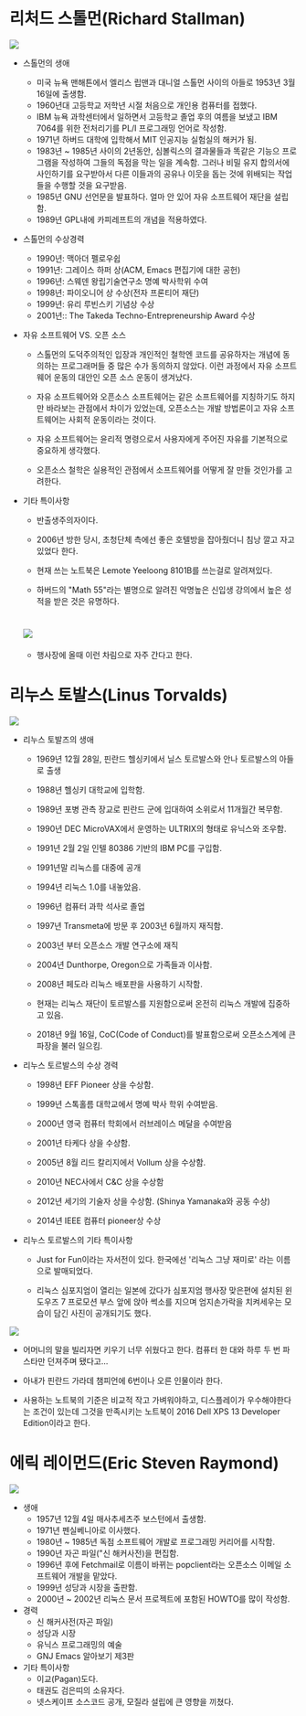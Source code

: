 # 리처드 스톨먼\(Richard Stallman\)

![](/assets/리처드_스톨먼.jpg)

* 스톨먼의 생애
  * 미국 뉴욕 맨해튼에서 엘리스 립맨과 대니얼 스톨먼 사이의 아들로 1953년 3월 16일에 출생함.
  * 1960년대 고등학교 저학년 시절 처음으로 개인용 컴퓨터를 접했다.
  * IBM 뉴욕 과학센터에서 일하면서 고등학교 졸업 후의 여름을 보냈고 IBM 7064를 위한 전처리기를 PL/I 프로그래밍 언어로 작성함.
  * 1971년 하버드 대학에 입학해서 MIT 인공지능 실험실의 해커가 됨.
  * 1983년 ~ 1985년 사이의 2년동안, 심볼릭스의 결과물들과 똑같은 기능으 프로그램을 작성하여 그들의 독점을 막는 일을 계속함. 그러나 비밀 유지 합의서에 사인하기를 요구받아서 다른 이들과의 공유나 이웃을 돕는 것에 위배되는 작업들을 수행할 것을 요구받음.
  * 1985년 GNU 선언문을 발표하다. 얼마 안 있어 자유 소프트웨어 재단을 설립함.
  * 1989년 GPL내에 카피레프트의 개념을 적용하였다.
* 스톨먼의 수상경력
  * 1990년: 맥아더 펠로우쉽
  * 1991년: 그레이스 하퍼 상\(ACM, Emacs 편집기에 대한 공헌\)
  * 1996년: 스웨덴 왕립기술연구소 명예 박사학위 수여
  * 1998년: 파이오니어 상 수상\(전자 프론티어 재단\)
  * 1999년: 유리 루빈스키 기념상 수상
  * 2001년:: The Takeda Techno-Entrepreneurship Award 수상
* 자유 소프트웨어 VS. 오픈 소스

  * 스톨먼의 도덕주의적인 입장과 개인적인 철학엔 코드를 공유하자는 개념에 동의하는 프로그래머들 중 많은 수가 동의하지 않았다. 이런 과정에서 자유 소프트웨어 운동의 대안인 오픈 소스 운동이 생겨났다.
  * 자유 소프트웨어와 오픈소스 소프트웨어는 같은 소프트웨어를 지칭하기도 하지만 바라보는 관점에서 차이가 있었는데, 오픈소스는 개발 방법론이고 자유 소프트웨어는 사회적 운동이라는 것이다.

  * 자유 소프트웨어는 윤리적 명령으로서 사용자에게 주어진 자유를 기본적으로 중요하게 생각했다.

  * 오픈소스 철학은 실용적인 관점에서 소프트웨어를 어떻게 잘 만들 것인가를 고려한다.

* 기타 특이사항

  * 반출생주의자이다.

  * 2006년 방한 당시, 초청단체 측에선 좋은 호텔방을 잡아줬더니 침낭 깔고 자고있었다 한다.

  * 현재 쓰는 노트북은 Lemote Yeeloong 8101B를 쓰는걸로 알려져있다.

  * 하버드의 "Math 55"라는 별명으로 알려진 악명높은 신입생 강의에서 높은 성적을 받은 것은 유명하다.

  # ![](/assets/gotolman.jpeg)

  * 행사장에 올때 이런 차림으로 자주 간다고 한다.

# 리누스 토발스\(Linus Torvalds\)

![](/assets/800px-LinuxCon_Europe_Linus_Torvalds_03_%28cropped%29.jpg)

* 리누스 토발즈의 생애

  * 1969년 12월 28일, 핀란드 헬싱키에서 닐스 토르발스와 안나 토르발스의 아들로 출생
  * 1988년 헬싱키 대학교에 입학함.
  * 1989년 포병 관측 장교로 핀란드 군에 입대하여 소위로서 11개월간 복무함.
  * 1990년 DEC MicroVAX에서 운영하는 ULTRIX의 형태로 유닉스와 조우함.
  * 1991년 2월 2일 인텔 80386 기반의 IBM PC를 구입함.
  * 1991년말 리눅스를 대중에 공개
  * 1994년 리눅스 1.0를 내놓았음.
  * 1996년 컴퓨터 과학 석사로 졸업
  * 1997년 Transmeta에 방문 후 2003년 6월까지 재직함.

  * 2003년 부터 오픈소스 개발 연구소에 재직

  * 2004년 Dunthorpe, Oregon으로 가족들과 이사함.

  * 2008년 페도라 리눅스 배포판을 사용하기 시작함.

  * 현재는 리눅스 재단이 토르발스를 지원함으로써 온전히 리눅스 개발에 집중하고 있음.

  * 2018년 9월 16일, CoC\(Code of Conduct\)를 발표함으로써 오픈소스계에 큰 파장을 불러 일으킴.

* 리누스 토르발스의 수상 경력

  * 1998년 EFF Pioneer 상을 수상함.

  * 1999년 스톡홀름 대학교에서 명예 박사 학위 수여받음.

  * 2000년 영국 컴퓨터 학회에서 러브레이스 메달을 수여받음

  * 2001년 타케다 상을 수상함.

  * 2005년 8월 리드 칼리지에서 Vollum 상을 수상함.

  * 2010년 NEC사에서 C&C 상을 수상함

  * 2012년 세기의 기술자 상을 수상함. \(Shinya Yamanaka와 공동 수상\)

  * 2014년 IEEE 컴퓨터 pioneer상 수상

* 리누스 토르발스의 기타 특이사항

  * Just for Fun이라는 자서전이 있다. 한국에선 '리눅스 그냥 재미로' 라는 이름으로 발매되었다.

  * 리눅스 심포지엄이 열리는 일본에 갔다가 심포지엄 행사장 맞은편에 설치된 윈도우즈 7 프로모션 부스 앞에 앉아 썩소를 지으며 엄지손가락을 치켜세우는 모습이 담긴 사진이 공개되기도 했다.

![](/assets/Suck.jpg)

  * 어머니의 말을 빌리자면 키우기 너무 쉬웠다고 한다. 컴퓨터 한 대와 하루 두 번 파스타만 던져주며 됐다고...

  * 아내가 핀란드 가라데 챔피언에 6번이나 오른 인물이라 한다.

  * 사용하는 노트북의 기준은 비교적 작고 가벼워야하고, 디스플레이가 우수해야한다는 조건이 있는데 그것을 만족시키는 노트북이 2016 Dell XPS 13 Developer Edition이라고 한다.

# 에릭 레이먼드\(Eric Steven Raymond\)

![](/assets/Eric_Steven_Raymond.CUT.png)

* 생애
  * 1957년 12월 4일 매사추세츠주 보스턴에서 출생함.
  * 1971년 펜실베니아로 이사했다.
  * 1980년 ~ 1985년 독점 소프트웨어 개발로 프로그래밍 커리어를 시작함.
  * 1990년 자곤 파일\("신 해커사전\)을 편집함.
  * 1996년 후에 Fetchmail로 이름이 바뀌는 popclient라는 오픈소스 이메일 소프트웨어 개발을 맡았다.
  * 1999년 성당과 시장을 출판함.
  * 2000년 ~ 2002년 리눅스 문서 프로젝트에 포함된 HOWTO를 많이 작성함.
* 경력
  * 신 해커사전\(자곤 파일\)
  * 성당과 시장
  * 유닉스 프로그래밍의 예술
  * GNJ Emacs 알아보기 제3판
* 기타 특이사항
  * 이교\(Pagan\)도다.
  * 태권도 검은띠의 소유자다.
  * 넷스케이프 소스코드 공개, 모질라 설립에 큰 영향을 끼쳤다.



